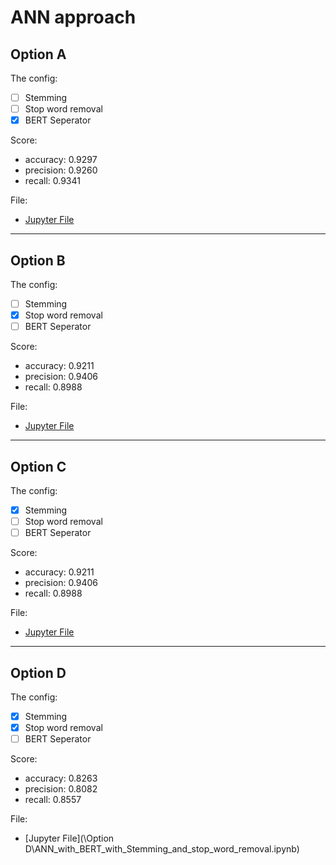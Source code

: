 # ANN approach

## Option A

The config:
- [ ] Stemming
- [ ] Stop word removal
- [x] BERT Seperator

Score:
- accuracy: 0.9297 
- precision: 0.9260 
- recall: 0.9341

File:
- [Jupyter File](\Option_A\ANN_with_BERT_add_BERT_seperator.ipynb)

---

## Option B

The config:
- [ ] Stemming
- [x] Stop word removal
- [ ] BERT Seperator

Score:
- accuracy: 0.9211 
- precision: 0.9406 
- recall: 0.8988

File:
- [Jupyter File](\Option_B\ANN_with_BERT_with_Stop_word_removal.ipynb)

---

## Option C

The config:
- [x] Stemming
- [ ] Stop word removal
- [ ] BERT Seperator

Score:
- accuracy: 0.9211 
- precision: 0.9406
- recall: 0.8988

File:
- [Jupyter File](\Option_C\ANN_with_BERT_with_Stemming.ipynb)

---

## Option D

The config:
- [x] Stemming
- [x] Stop word removal
- [ ] BERT Seperator

Score:
- accuracy: 0.8263
- precision: 0.8082 
- recall: 0.8557

File:
- [Jupyter File](\Option D\ANN_with_BERT_with_Stemming_and_stop_word_removal.ipynb)
